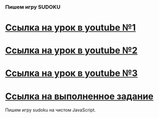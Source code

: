 ###  Пишем  игру SUDOKU ###
[Ссылка на урок в youtube №1](https://www.youtube.com/watch?v=_w_ZcvhvVOM&t=7s)
===============================================================================
[Ссылка на урок в youtube №2](https://www.youtube.com/watch?v=dixvCJE-aRQ)
===============================================================================
[Ссылка на урок в youtube №3](https://www.youtube.com/watch?v=SSiBP672wzs)
===============================================================================
[Ссылка на выполненное задание](https://evgenprushk.github.io/sudoku/)
===============================================================================
Пишем игру sudoku на чистом JavaScript. 
